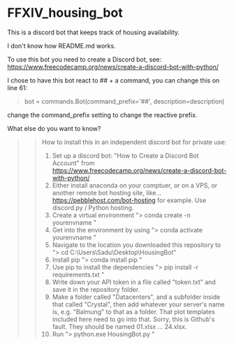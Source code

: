 # FFXIV_housing_bot
This is a discord bot that keeps track of housing availability. 

I don't know how README.md works.

To use this bot you need to create a Discord bot, see: https://www.freecodecamp.org/news/create-a-discord-bot-with-python/

I chose to have this bot react to ## +  a command, you can change this on line 61:
>bot = commands.Bot(command_prefix='##', description=description) 

change the command_prefix setting to change the reactive prefix.

What else do you want to know?

>> How to install this in an independent discord bot for private use:
>> 1. Set up a discord bot: "How to Create a Discord Bot Account" from https://www.freecodecamp.org/news/create-a-discord-bot-with-python/
>> 2. Either install anaconda on your comptuer, or on a VPS, or another remote bot hosting site, like... https://pebblehost.com/bot-hosting for example. Use discord.py / Python hosting.
>> 3. Create a virtual environment "> conda create -n yourenvname "
>> 4. Get into the environment by using "> conda activate yourenvname "
>> 5. Navigate to the location you downloaded this repository to "> cd C:\Users\Sadu\Desktop\HousingBot"
>> 6. Install pip "> conda install pip "
>> 7. Use pip to install the dependencies "> pip install -r requirements.txt "
>> 8. Write down your API token in a file called "token.txt" and save it in the repository folder.
>> 9. Make a folder called "Datacenters", and a subfolder inside that called "Crystal", then add whatever your server's name is, e.g. "Balmung" to that as a folder. That plot templates included here need to go into that. Sorry, this is Github's fault. They should be named 01.xlsx ... 24.xlsx. 
>> 10. Run "> python.exe HousingBot.py "
